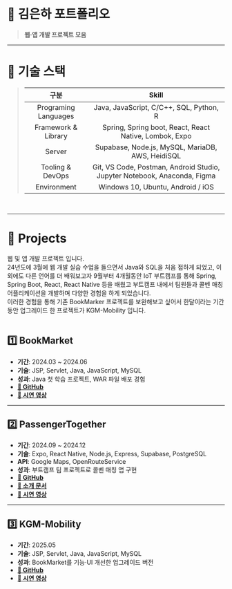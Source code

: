 # 📌 김은하 포트폴리오
> **웹·앱 개발 프로젝트 모음**

---

# 📄 기술 스택

> |   구분                 |  Skill  |
> | :--------------------: | :--------: |
> |   Programing Languages |                         Java, JavaScript, C/C++, SQL, Python, R                          |
> |   Framework & Library  |                   Spring, Spring boot, React, React Native, Lombok, Expo                 |
> |          Server        |                       Supabase, Node.js, MySQL, MariaDB, AWS, HeidiSQL                   |
> |    Tooling & DevOps    |    Git, VS Code, Postman, Android Studio, Jupyter Notebook, Anaconda, Figma   |
> |       Environment      |                         Windows 10, Ubuntu, Android / iOS                         |

</br>

---

# 📑 Projects
웹 및 앱 개발 프로젝트 입니다. </br>
24년도에 3월에 웹 개발 실습 수업을 들으면서 Java와 SQL을 처음 접하게 되었고, 
이외에도 다른 언어를 더 배워보고자 9월부터 4개월동안 IoT 부트캠프를 통해 Spring, Spring Boot, React, React Native 등을 배웠고 부트캠프 내에서 팀원들과 콜벤 매칭 어플리케이션을 개발하며 다양한 경험을 하게 되었습니다. </br>
이러한 경험을 통해 기존 BookMarker 프로젝트를 보완해보고 싶어서 한달이라는 기간동안 업그레이드 한 프로젝트가 KGM-Mobility 입니다. </br>
</br>

## 1️⃣ BookMarket 
- **기간**: 2024.03 ~ 2024.06  
- **기술**: JSP, Servlet, Java, JavaScript, MySQL  
- **성과**: Java 첫 학습 프로젝트, WAR 파일 배포 경험  
- **[🔗 GitHub](https://github.com/Kimagha/BookMarket)**  
- **[🎥 시연 영상](https://youtu.be/1FjqL-76seA?si=P_djGNxOO_VVuoq1)**  


---



## 2️⃣ PassengerTogether
- **기간**: 2024.09 ~ 2024.12  
- **기술**: Expo, React Native, Node.js, Express, Supabase, PostgreSQL  
- **API**: Google Maps, OpenRouteService  
- **성과**: 부트캠프 팀 프로젝트로 콜벤 매칭 앱 구현  
- **[🔗 GitHub](https://github.com/Macaping/PassengerTogether)**  
- **[📄 소개 문서](https://github.com/Kimagha/PassengerTogether_README)**  
- **[🎥 시연 영상](https://youtube.com/shorts/n2gDlkTz28o?si=YzufDjJ9V6BhUiCk)**  

---

## 3️⃣ KGM-Mobility
- **기간**: 2025.05  
- **기술**: JSP, Servlet, Java, JavaScript, MySQL  
- **성과**: BookMarket를 기능·UI 개선한 업그레이드 버전  
- **[🔗 GitHub](https://github.com/Kimagha/KGM-Mobility)**  
- **[🎥 시연 영상](https://youtu.be/MeYfV2ZFSXM?si=2e8rzlgnC8t1nSUo)** 

